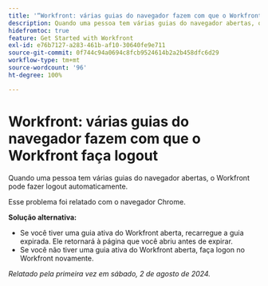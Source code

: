 ```yaml
---
title: '“Workfront: várias guias do navegador fazem com que o Workfront faça logout”'
description: Quando uma pessoa tem várias guias do navegador abertas, o Workfront pode fazer logout automaticamente.
hidefromtoc: true
feature: Get Started with Workfront
exl-id: e76b7127-a283-461b-af10-30640fe9e711
source-git-commit: 0f744c94a0694c8fcb9524614b2a2b458dfc6d29
workflow-type: tm+mt
source-wordcount: '96'
ht-degree: 100%

---
```


# Workfront: várias guias do navegador fazem com que o Workfront faça logout

<!--Valid issue, won't fix. will be fixed by -->

Quando uma pessoa tem várias guias do navegador abertas, o Workfront pode fazer logout automaticamente.

Esse problema foi relatado com o navegador Chrome.

**Solução alternativa:**

* Se você tiver uma guia ativa do Workfront aberta, recarregue a guia expirada. Ele retornará à página que você abriu antes de expirar.
* Se você não tiver uma guia ativa do Workfront aberta, faça logon no Workfront novamente.

_Relatado pela primeira vez em sábado, 2 de agosto de 2024._
